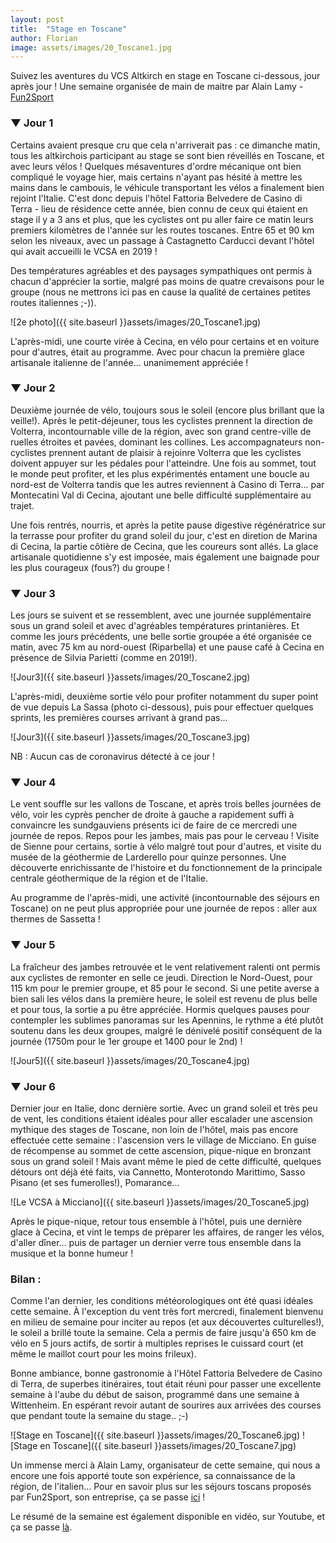 ```yaml
---
layout: post
title:  "Stage en Toscane"
author: Florian
image: assets/images/20_Toscane1.jpg
---
```

Suivez les aventures du VCS Altkirch en stage en Toscane ci-dessous, jour après jour ! Une semaine organisée de main de maitre par Alain Lamy - [Fun2Sport](http://www.fun2sport.fr)
    
### ▼ Jour 1

Certains avaient presque cru que cela n'arriverait pas : ce dimanche matin, tous les altkirchois participant au stage se sont bien réveillés en Toscane, et avec leurs vélos ! Quelques mésaventures d'ordre mécanique ont bien compliqué le voyage hier, mais certains n'ayant pas hésité à mettre les mains dans le cambouis, le véhicule transportant les vélos a finalement bien rejoint l'Italie. C'est donc depuis l'hôtel Fattoria Belvedere de Casino di Terra - lieu de résidence cette année, bien connu de ceux qui étaient en stage il y a 3 ans et plus, que les cyclistes ont pu aller faire ce matin leurs premiers kilomètres de l'année sur les routes toscanes. Entre 65 et 90 km selon les niveaux, avec un passage à Castagnetto Carducci devant l'hôtel qui avait accueilli le VCSA en 2019 !

Des températures agréables et des paysages sympathiques ont permis à chacun d'apprécier la sortie, malgré pas moins de quatre crevaisons pour le groupe (nous ne mettrons ici pas en cause la qualité de certaines petites routes italiennes ;-)).

![2e photo]({{ site.baseurl }}assets/images/20_Toscane1.jpg)

 L'après-midi, une courte virée à Cecina, en vélo pour certains et en voiture pour d'autres, était au programme. Avec pour chacun la première glace artisanale italienne de l'année... unanimement appréciée !


### ▼ Jour 2

Deuxième journée de vélo, toujours sous le soleil (encore plus brillant que la veille!). Après le petit-déjeuner, tous les cyclistes prennent la direction de Volterra, incontournable ville de la région, avec son grand centre-ville de ruelles étroites et pavées, dominant les collines. Les accompagnateurs non-cyclistes prennent autant de plaisir à rejoinre Volterra que les cyclistes doivent appuyer sur les pédales pour l'atteindre. Une fois au sommet, tout le monde peut profiter, et les plus expérimentés entament une boucle au nord-est de Volterra tandis que les autres reviennent à Casino di Terra... par Montecatini Val di Cecina, ajoutant une belle difficulté supplémentaire au trajet.

Une fois rentrés, nourris, et après la petite pause digestive régénératrice sur la terrasse pour profiter du grand soleil du jour, c'est en diretion de Marina di Cecina, la partie côtière de Cecina, que les coureurs sont allés. La glace artisanale quotidienne s'y est imposée, mais également une baignade pour les plus courageux (fous?) du groupe !



### ▼ Jour 3

Les jours se suivent et se ressemblent, avec une journée supplémentaire sous un grand soleil et avec d'agréables températures printanières. Et comme les jours précédents, une belle sortie groupée a été organisée ce matin, avec 75 km au nord-ouest (Riparbella) et une pause café à Cecina en présence de Silvia Parietti (comme en 2019!).

![Jour3]({{ site.baseurl }}assets/images/20_Toscane2.jpg)
 
L'après-midi, deuxième sortie vélo pour profiter notamment du super point de vue depuis La Sassa (photo ci-dessous), puis pour effectuer quelques sprints, les premières courses arrivant à grand pas...

![Jour3]({{ site.baseurl }}assets/images/20_Toscane3.jpg)

NB : Aucun cas de coronavirus détecté à ce jour !


### ▼ Jour 4

Le vent souffle sur les vallons de Toscane, et après trois belles journées de vélo, voir les cyprès pencher de droite à gauche a rapidement suffi à convaincre les sundgauviens présents ici de faire de ce mercredi une journée de repos. Repos pour les jambes, mais pas pour le cerveau ! Visite de Sienne pour certains, sortie à vélo malgré tout pour d'autres, et visite du musée de la géothermie de Larderello pour quinze personnes. Une découverte enrichissante de l'histoire et du fonctionnement de la principale centrale géothermique de la région et de l'Italie.

Au programme de l'après-midi, une activité (incontournable des séjours en Toscane) on ne peut plus appropriée pour une journée de repos : aller aux thermes de Sassetta !

### ▼ Jour 5

La fraîcheur des jambes retrouvée et le vent relativement ralenti ont permis aux cyclistes de remonter en selle ce jeudi. Direction le Nord-Ouest, pour 115 km pour le premier groupe, et 85 pour le second. Si une petite averse a bien sali les vélos dans la première heure, le soleil est revenu de plus belle et pour tous, la sortie a pu être appréciée. Hormis quelques pauses pour contempler les sublimes panoramas sur les Apennins, le rythme a été plutôt soutenu dans les deux groupes, malgré le dénivelé positif conséquent de la journée (1750m pour le 1er groupe et 1400 pour le 2nd) !

![Jour5]({{ site.baseurl }}assets/images/20_Toscane4.jpg)

### ▼ Jour 6      

Dernier jour en Italie, donc dernière sortie. Avec un grand soleil et très peu de vent, les conditions étaient idéales pour aller escalader une ascension mythique des stages de Toscane, non loin de l'hôtel, mais pas encore effectuée cette semaine : l'ascension vers le village de Micciano. En guise de récompense au sommet de cette ascension, pique-nique en bronzant sous un grand soleil ! Mais avant même le pied de cette difficulté, quelques détours ont déjà été faits, via Cannetto, Monterotondo Marittimo, Sasso Pisano (et ses fumerolles!), Pomarance...

![Le VCSA à Micciano]({{ site.baseurl }}assets/images/20_Toscane5.jpg)
  
Après le pique-nique, retour tous ensemble à l'hôtel, puis une dernière glace à Cecina, et vint le temps de préparer les affaires, de ranger les vélos, d'aller dîner... puis de partager un dernier verre tous ensemble dans la musique et la bonne humeur !

### Bilan :

Comme l'an dernier, les conditions météorologiques ont été quasi idéales cette semaine. À l'exception du vent très fort mercredi, finalement bienvenu en milieu de semaine pour inciter au repos (et aux découvertes culturelles!), le soleil a brillé toute la semaine. Cela a permis de faire jusqu'à 650 km de vélo en 5 jours actifs, de sortir à multiples reprises le cuissard court (et même le maillot court pour les moins frileux). 

Bonne ambiance, bonne gastronomie à l'Hôtel Fattoria Belvedere de Casino di Terra, de superbes itinéraires, tout était réuni pour passer une excellente semaine à l'aube du début de saison, programmé dans une semaine à Wittenheim. En espérant revoir autant de sourires aux arrivées des courses que pendant toute la semaine du stage.. ;-)

![Stage en Toscane]({{ site.baseurl }}assets/images/20_Toscane6.jpg)
![Stage en Toscane]({{ site.baseurl }}assets/images/20_Toscane7.jpg)


Un immense merci à Alain Lamy, organisateur de cette semaine, qui nous a encore une fois apporté toute son expérience, sa connaissance de la région, de l'italien... Pour en savoir plus sur les séjours toscans proposés par Fun2Sport, son entreprise, ça se passe [ici]("http://fun2sport.fr/destination/toscane/") !
	
Le résumé de la semaine est également disponible en vidéo, sur Youtube, et ça se passe [là](https://youtu.be/keWhwrfJ6_I").


